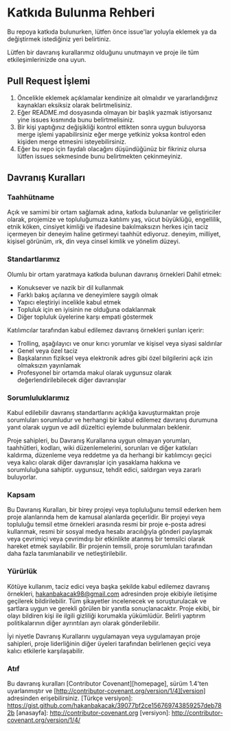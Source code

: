 # Katkıda Bulunma Rehberi

Bu repoya katkıda bulunurken, lütfen önce issue'lar yoluyla eklemek ya da değiştirmek istediğiniz yeri belirtiniz.

Lütfen bir davranış kurallarımız olduğunu unutmayın ve proje ile tüm etkileşimlerinizde ona uyun.

## Pull Request İşlemi

1. Öncelikle eklemek açıklamalar kendinize ait olmalıdır ve yararlandığınız kaynakları eksiksiz olarak belirtmelisiniz.  
2. Eğer README.md dosyasında olmayan bir başlık yazmak istiyorsanız yine issues kısmında bunu belirtmelisiniz.
3. Bir kişi yaptığınız değişikliği kontrol ettikten sonra uygun buluyorsa merge işlemi yapabilirsiniz eğer merge yetkiniz yoksa kontrol eden kişiden merge etmesini isteyebilirsiniz.
4. Eğer bu repo için faydalı olacağını düşündüğünüz bir fikriniz olursa lütfen issues sekmesinde bunu belirtmekten çekinmeyiniz.

## Davranış Kuralları

### Taahhütname

Açık ve samimi bir ortam sağlamak adına, katkıda bulunanlar ve geliştiriciler olarak, projemize ve topluluğumuza katılımı yaş, vücut büyüklüğü, engellilik, etnik köken, cinsiyet kimliği ve ifadesine bakılmaksızın herkes için taciz içermeyen bir deneyim haline getirmeyi taahhüt ediyoruz. deneyim, milliyet, kişisel görünüm, ırk, din veya cinsel kimlik ve yönelim düzeyi.

### Standartlarımız

Olumlu bir ortam yaratmaya katkıda bulunan davranış örnekleri
Dahil etmek:

* Konuksever ve nazik bir dil kullanmak
* Farklı bakış açılarına ve deneyimlere saygılı olmak
* Yapıcı eleştiriyi incelikle kabul etmek
* Topluluk için en iyisinin ne olduğuna odaklanmak
* Diğer topluluk üyelerine karşı empati göstermek

Katılımcılar tarafından kabul edilemez davranış örnekleri şunları içerir:

* Trolling, aşağılayıcı ve onur kırıcı yorumlar ve kişisel veya siyasi saldırılar
* Genel veya özel taciz
* Başkalarının fiziksel veya elektronik adres gibi özel bilgilerini açık izin olmaksızın yayınlamak
* Profesyonel bir ortamda makul olarak uygunsuz olarak değerlendirilebilecek diğer davranışlar

### Sorumluluklarımız

Kabul edilebilir davranış standartlarını açıklığa kavuşturmaktan proje sorumluları sorumludur ve herhangi bir kabul edilemez davranış durumuna yanıt olarak uygun ve adil düzeltici eylemde bulunmaları beklenir.

Proje sahipleri, bu Davranış Kurallarına uygun olmayan yorumları, taahhütleri, kodları, wiki düzenlemelerini, sorunları ve diğer katkıları kaldırma, düzenleme veya reddetme ya da herhangi bir katılımcıyı geçici veya kalıcı olarak diğer davranışlar için yasaklama hakkına ve sorumluluğuna sahiptir. uygunsuz, tehdit edici, saldırgan veya zararlı buluyorlar.

### Kapsam

Bu Davranış Kuralları, bir birey projeyi veya topluluğunu temsil ederken hem proje alanlarında hem de kamusal alanlarda geçerlidir. Bir projeyi veya topluluğu temsil etme örnekleri arasında resmi bir proje e-posta adresi kullanmak, resmi bir sosyal medya hesabı aracılığıyla gönderi paylaşmak veya çevrimiçi veya çevrimdışı bir etkinlikte atanmış bir temsilci olarak hareket etmek sayılabilir. Bir projenin temsili, proje sorumluları tarafından daha fazla tanımlanabilir ve netleştirilebilir.

### Yürürlük

Kötüye kullanım, taciz edici veya başka şekilde kabul edilemez davranış örnekleri, hakanbakacak98@gmail.com adresinden proje ekibiyle iletişime geçilerek bildirilebilir. Tüm şikayetler incelenecek ve soruşturulacak ve şartlara uygun ve gerekli görülen bir yanıtla sonuçlanacaktır. Proje ekibi, bir olayı bildiren kişi ile ilgili gizliliği korumakla yükümlüdür. Belirli yaptırım politikalarının diğer ayrıntıları ayrı olarak gönderilebilir.

İyi niyetle Davranış Kurallarını uygulamayan veya uygulamayan proje sahipleri, proje liderliğinin diğer üyeleri tarafından belirlenen geçici veya kalıcı etkilerle karşılaşabilir.

### Atıf

Bu davranış kuralları [Contributor Covenant][homepage], sürüm 1.4'ten uyarlanmıştır ve [http://contributor-covenant.org/version/1/4][version] adresinden erişebilirsiniz.
[Türkçe versiyon]: https://gist.github.com/hakanbakacak/39077bf2ce156769743859257deb782b
[anasayfa]: http://contributor-covenant.org
[versiyon]: http://contributor-covenant.org/version/1/4/
